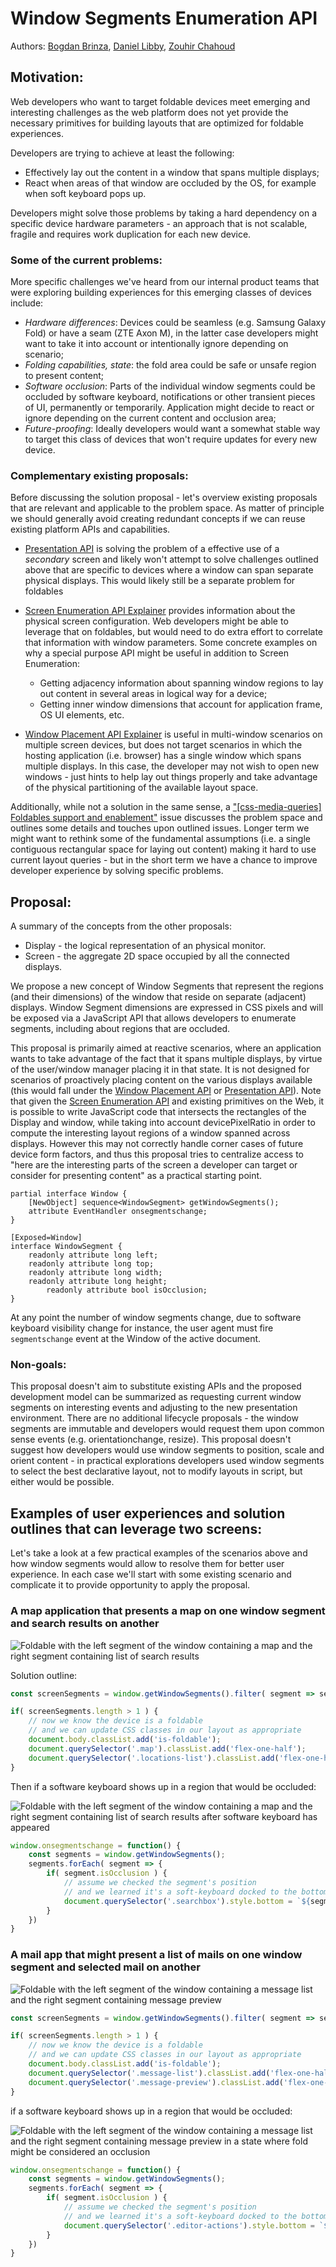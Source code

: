 # Window Segments Enumeration API

Authors: [Bogdan Brinza](https://github.com/boggydigital), [Daniel Libby](https://github.com/dlibby-), [Zouhir Chahoud](https://github.com/Zouhir)

## Motivation:
Web developers who want to target foldable devices meet emerging and interesting challenges as the web platform does not yet provide the necessary primitives for building layouts that are optimized for foldable experiences.

Developers are trying to achieve at least the following:

- Effectively lay out the content in a window that spans multiple displays;
- React when areas of that window are occluded by the OS, for example when soft keyboard pops up.

Developers might solve those problems by taking a hard dependency on a specific device hardware parameters - an approach that is not scalable, fragile and requires work duplication for each new device. 

### Some of the current problems:
More specific challenges we've heard from our internal product teams that were exploring building experiences for this emerging classes of devices include:

- *Hardware differences*: Devices could be seamless (e.g. Samsung Galaxy Fold) or have a seam (ZTE Axon M), in the latter case developers might want to take it into account or intentionally ignore depending on scenario;
- *Folding capabilities, state*: the fold area could be safe or unsafe region to present content;
- *Software occlusion*: Parts of the individual window segments could be occluded by software keyboard, notifications or other transient pieces of UI, permanently or temporarily. Application might decide to react or ignore depending on the current content and occlusion area;
- *Future-proofing*: Ideally developers would want a somewhat stable way to target this class of devices that won't require updates for every new device.

### Complementary existing proposals:
Before discussing the solution proposal - let's overview existing proposals that are relevant and applicable to the problem space. 
As matter of principle we should generally avoid creating redundant concepts if we can reuse existing platform APIs and capabilities.

- [Presentation API](https://w3c.github.io/presentation-api/) is solving the problem of a effective use of a _secondary_ screen and likely won't attempt to solve challenges outlined above that are specific to devices where a window can span separate physical displays. This would likely still be a separate problem for foldables

- [Screen Enumeration API Explainer](https://github.com/spark008/screen-enumeration/blob/master/EXPLAINER.md) provides information about the physical screen configuration. Web developers might be able to leverage that on foldables, but would need to do extra effort to correlate that information with window parameters. Some concrete examples on why a special purpose API might be useful in addition to Screen Enumeration:
	- Getting adjacency information about spanning window regions to lay out content in several areas in logical way for a device;
	- Getting inner window dimensions that account for application frame, OS UI elements, etc.
- [Window Placement API Explainer](https://github.com/spark008/window-placement/blob/master/EXPLAINER.md) is useful in multi-window scenarios on multiple screen devices, but does not target scenarios in which the hosting application (i.e. browser) has a single window which spans multiple displays. In this case, the developer may not wish to open new windows - just hints to help lay out things properly and take advantage of the physical partitioning of the available layout space.
 
Additionally, while not a solution in the same sense, a ["[css-media-queries] Foldables support and enablement"](https://github.com/w3c/csswg-drafts/issues/4141) issue discusses the problem space and outlines some details and touches upon outlined issues. Longer term we might want to rethink some of the fundamental assumptions (i.e. a single contiguous rectangular space for laying out content) making it hard to use current layout queries - but in the short term we have a chance to improve developer experience by solving specific problems.

## Proposal: 

A summary of the concepts from the other proposals:
* Display - the logical representation of an physical monitor.
* Screen - the aggregate 2D space occupied by all the connected displays.

We propose a new concept of Window Segments that represent the regions (and their dimensions) of the window that reside on separate (adjacent) displays. Window Segment dimensions are expressed in CSS pixels and will be exposed via a JavaScript API that allows developers to enumerate segments, including about regions that are occluded. 

This proposal is primarily aimed at reactive scenarios, where an application wants to take advantage of the fact that it spans multiple displays, by virtue of the user/window manager placing it in that state. It is not designed for scenarios of proactively placing content on the various displays available (this would fall under the [Window Placement API](https://github.com/spark008/window-placement/blob/master/EXPLAINER.md) or [Presentation API](https://w3c.github.io/presentation-api/)). Note that given the [Screen Enumeration API](https://github.com/spark008/screen-enumeration/blob/master/EXPLAINER.md) and existing primitives on the Web, it is possible to write JavaScript code that intersects the rectangles of the Display and window, while taking into account devicePixelRatio in order to compute the interesting layout regions of a window spanned across displays. However this may not correctly handle corner cases of future device form factors, and thus this proposal tries to centralize access to "here are the interesting parts of the screen a developer can target or consider for presenting content" as a practical starting point. 

```
partial interface Window {
	[NewObject] sequence<WindowSegment> getWindowSegments();
	attribute EventHandler onsegmentschange;
}

[Exposed=Window]
interface WindowSegment {
	readonly attribute long left;
	readonly attribute long top;
	readonly attribute long width;
	readonly attribute long height;
        readonly attribute bool isOcclusion;
}
```

At any point the number of window segments change, due to software keyboard visibility change for instance, the user agent must fire `segmentschange` event at the Window of the active document.

### Non-goals:
This proposal doesn't aim to substitute existing APIs and the proposed development model can be summarized as requesting current window segments on interesting events and adjusting to the new presentation environment. There are no additional lifecycle proposals - the window segments are immutable and developers would request them upon common sense events (e.g. orientationchange, resize).
This proposal doesn't suggest how developers would use window segments to position, scale and orient content - in practical explorations developers used window segments to select the best declarative layout, not to modify layouts in script, but either would be possible.

## Examples of user experiences and solution outlines that can leverage two screens:

Let's take a look at a few practical examples of the scenarios above and how window segments would allow to resolve them for better user experience. In each case we'll start with some existing scenario and complicate it to provide opportunity to apply the proposal.

### A map application that presents a map on one window segment and search results on another

![Foldable with the left segment of the window containing a map and the right segment containing list of search results](map.png)

Solution outline:

```js  
const screenSegments = window.getWindowSegments().filter( segment => segment.isOcclusion === false );

if( screenSegments.length > 1 ) {
	// now we know the device is a foldable
	// and we can update CSS classes in our layout as appropriate 
	document.body.classList.add('is-foldable');
	document.querySelector('.map').classList.add('flex-one-half');
	document.querySelector('.locations-list').classList.add('flex-one-half');
}
```

Then if a software keyboard shows up in a region that would be occluded:

![Foldable with the left segment of the window containing a map and the right segment containing list of search results after software keyboard has appeared](map-search.png)

```js  
window.onsegmentschange = function() {
	const segments = window.getWindowSegments();
	segments.forEach( segment => {
		if( segment.isOcclusion ) {
			// assume we checked the segment's position
			// and we learned it's a soft-keyboard docked to the bottom left
			document.querySelector('.searchbox').style.bottom = `${segment.height + 15}px`;
		}
	})
}
```

### A mail app that might present a list of mails on one window segment and selected mail on another

![Foldable with the left segment of the window containing a message list and the right segment containing message preview](mail.png)

```js  
const screenSegments = window.getWindowSegments().filter( segment => segment.isOcclusion === false );

if( screenSegments.length > 1 ) {
	// now we know the device is a foldable
	// and we can update CSS classes in our layout as appropriate 
	document.body.classList.add('is-foldable');
	document.querySelector('.message-list').classList.add('flex-one-half');
	document.querySelector('.message-preview').classList.add('flex-one-half');
}
```

if a software keyboard shows up in a region that would be occluded:

![Foldable with the left segment of the window containing a message list and the right segment containing message preview in a state where fold might be considered an occlusion](mail-editor.png)

```js  
window.onsegmentschange = function() {
	const segments = window.getWindowSegments();
	segments.forEach( segment => {
		if( segment.isOcclusion ) {
			// assume we checked the segment's position
			// and we learned it's a soft-keyboard docked to the bottom right
			document.querySelector('.editor-actions').style.bottom = `${segment.height}px`
		}
	})
}
```
